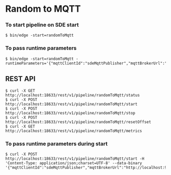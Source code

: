 # Random to MQTT

### To start pipeline on SDE start

    $ bin/edge -start=randomToMqtt

### To pass runtime parameters

    $ bin/edge -start=randomToMqtt -runtimeParameters='{"mqttClientId":"sdeMqttPublisher","mqttBrokerUrl":"http://localhost:9999","mqttTopic":"sample"}'

## REST API

    $ curl -X GET http://localhost:18633/rest/v1/pipeline/randomToMqtt/status
    $ curl -X POST http://localhost:18633/rest/v1/pipeline/randomToMqtt/start
    $ curl -X POST http://localhost:18633/rest/v1/pipeline/randomToMqtt/stop
    $ curl -X POST http://localhost:18633/rest/v1/pipeline/randomToMqtt/resetOffset
    $ curl -X GET http://localhost:18633/rest/v1/pipeline/randomToMqtt/metrics

### To pass runtime parameters during start

    $ curl -X POST http://localhost:18633/rest/v1/pipeline/randomToMqtt/start -H 'Content-Type: application/json;charset=UTF-8' --data-binary '{"mqttClientId":"sdeMqttPublisher","mqttBrokerUrl":"http://localhost:9999","mqttTopic":"sample"}'

